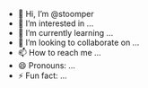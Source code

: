 - 👋 Hi, I’m @stoomper
- 👀 I’m interested in ...
- 🌱 I’m currently learning ...
- 💞️ I’m looking to collaborate on ...
- 📫 How to reach me ...
- 😄 Pronouns: ...
- ⚡ Fun fact: ...

<!---
stoomper/stoomper is a ✨ special ✨ repository because its `README.md` (this file) appears on your GitHub profile.
You can click the Preview link to take a look at your changes.
--->
